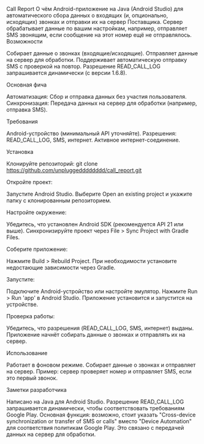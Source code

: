 Call Report
О чём
Android-приложение на Java (Android Studio) для автоматического сбора данных о входящих (и, опционально, исходящих) звонках и отправки их на сервер Поставщика. Сервер обрабатывает данные по вашим настройкам, например, отправляет SMS звонящим, если сообщение на этот номер ещё не отправлялось.
Возможности

Собирает данные о звонках (входящие/исходящие).
Отправляет данные на сервер для обработки.
Поддерживает автоматическую отправку SMS с проверкой на повтор.
Разрешение READ_CALL_LOG запрашивается динамически (с версии 1.6.8).

Основная фича

Автоматизация: Сбор и отправка данных без участия пользователя.
Синхронизация: Передача данных на сервер для обработки (например, отправка SMS).

Требования

Android-устройство (минимальный API уточняйте).
Разрешения: READ_CALL_LOG, SMS, интернет.
Активное интернет-соединение.

Установка

Клонируйте репозиторий:
git clone https://github.com/unpluggedddddddd/call_report.git


Откройте проект:

Запустите Android Studio.
Выберите Open an existing project и укажите папку с клонированным репозиторием.


Настройте окружение:

Убедитесь, что установлен Android SDK (рекомендуется API 21 или выше).
Синхронизируйте проект через File > Sync Project with Gradle Files.


Соберите приложение:

Нажмите Build > Rebuild Project.
При необходимости установите недостающие зависимости через Gradle.


Запустите:

Подключите Android-устройство или настройте эмулятор.
Нажмите Run > Run 'app' в Android Studio.
Приложение установится и запустится на устройстве.


Проверка работы:

Убедитесь, что разрешения (READ_CALL_LOG, SMS, интернет) выданы.
Приложение начнёт собирать данные о звонках и отправлять их на сервер.



Использование

Работает в фоновом режиме.
Собирает данные о звонках и отправляет на сервер.
Пример: сервер проверяет номер и отправляет SMS, если это первый звонок.

Заметки разработчика

Написано на Java для Android Studio.
Разрешение READ_CALL_LOG запрашивается динамически, чтобы соответствовать требованиям Google Play.
Основная функция: возможно, стоит указать "Cross-device synchronization or transfer of SMS or calls" вместо "Device Automation" для соответствия политикам Google Play. Это связано с передачей данных на сервер для обработки.

